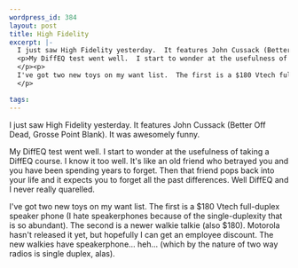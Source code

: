```yaml
--- 
wordpress_id: 384
layout: post
title: High Fidelity
excerpt: |-
  I just saw High Fidelity yesterday.  It features John Cussack (Better Off Dead, Grosse Point Blank).  It was awesomely funny.
  <p>My DiffEQ test went well.  I start to wonder at the usefulness of taking a DiffEQ course.  I know it too well.  It's like an old friend who betrayed you and you have been spending years to forget.  Then that friend pops back into your life and it expects you to forget all the past differences.  Well DiffEQ and I never really quarelled.  
  </p><p>
  I've got two new toys on my want list.  The first is a $180 Vtech full-duplex speaker phone (I hate speakerphones because of the single-duplexity that is so abundant).  The second is a newer walkie talkie (also $180).  Motorola hasn't released it yet, but hopefully I can get an employee discount.  The new walkies have speakerphone... heh... (which by the nature of two way radios is single duplex, alas).
  </p>

tags: 
---
```


I just saw High Fidelity yesterday.  It features John Cussack (Better Off Dead, Grosse Point Blank).  It was awesomely funny.
<p>My DiffEQ test went well.  I start to wonder at the usefulness of taking a DiffEQ course.  I know it too well.  It's like an old friend who betrayed you and you have been spending years to forget.  Then that friend pops back into your life and it expects you to forget all the past differences.  Well DiffEQ and I never really quarelled.  
</p><p>
I've got two new toys on my want list.  The first is a $180 Vtech full-duplex speaker phone (I hate speakerphones because of the single-duplexity that is so abundant).  The second is a newer walkie talkie (also $180).  Motorola hasn't released it yet, but hopefully I can get an employee discount.  The new walkies have speakerphone... heh... (which by the nature of two way radios is single duplex, alas).
</p>
